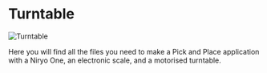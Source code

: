 # Turntable


![Turntable](https://raw.githubusercontent.com/NiryoRobotics/niryo_one_industrial_demonstrators/master/Turntable/turntable.png)


Here you will find all the files you need to make a Pick and Place application with a Niryo One, an electronic scale, and a motorised turntable.
